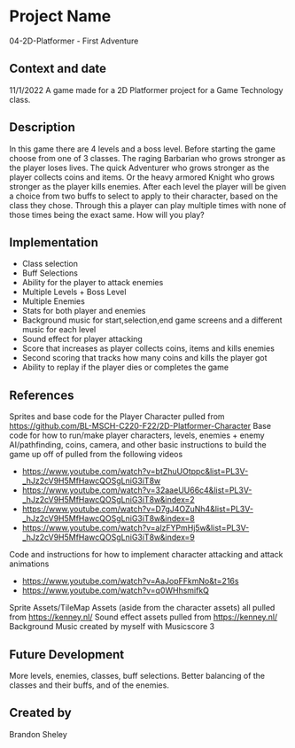 # Project Name
04-2D-Platformer - First Adventure 

## Context and date
11/1/2022
A game made for a 2D Platformer project for a Game Technology class. 

## Description
In this game there are 4 levels and a boss level. Before starting the game choose from one of 3 classes. The raging Barbarian who grows stronger as the player loses lives. The quick Adventurer who grows stronger as the player collects coins and items. Or the heavy armored Knight who grows stronger as the player kills enemies. After each level the player will be given a choice from two buffs to select to apply to their character, based on the class they chose. Through this a player can play multiple times with none of those times being the exact same. How will you play?

## Implementation
- Class selection
- Buff Selections
- Ability for the player to attack enemies
- Multiple Levels + Boss Level
- Multiple Enemies
- Stats for both player and enemies
- Background music for start,selection,end game screens and a different music for each level
- Sound effect for player attacking
- Score that increases as player collects coins, items and kills enemies
- Second scoring that tracks how many coins and kills the player got
- Ability to replay if the player dies or completes the game

## References
Sprites and base code for the Player Character pulled from https://github.com/BL-MSCH-C220-F22/2D-Platformer-Character 
Base code for how to run/make player characters, levels, enemies + enemy AI/pathfinding, coins, camera, and other basic instructions to build the game up off of pulled from the following videos 
  - https://www.youtube.com/watch?v=btZhuUOtppc&list=PL3V-_hJz2cV9H5MfHawcQOSgLniG3iT8w
  - https://www.youtube.com/watch?v=32aaeUU66c4&list=PL3V-_hJz2cV9H5MfHawcQOSgLniG3iT8w&index=2
  - https://www.youtube.com/watch?v=D7gJ4OZuNh4&list=PL3V-_hJz2cV9H5MfHawcQOSgLniG3iT8w&index=8
  - https://www.youtube.com/watch?v=alzFYPmHj5w&list=PL3V-_hJz2cV9H5MfHawcQOSgLniG3iT8w&index=9
 
 Code and instructions for how to implement character attacking and attack animations 
  - https://www.youtube.com/watch?v=AaJopFFkmNo&t=216s
  - https://www.youtube.com/watch?v=q0WHhsmifkQ 
 
 Sprite Assets/TileMap Assets (aside from the character assets) all pulled from https://kenney.nl/ 
 Sound effect assets pulled from https://kenney.nl/
 Background Music created by myself with Musicscore 3

## Future Development
More levels, enemies, classes, buff selections.
Better balancing of the classes and their buffs, and of the enemies. 

## Created by
Brandon Sheley
